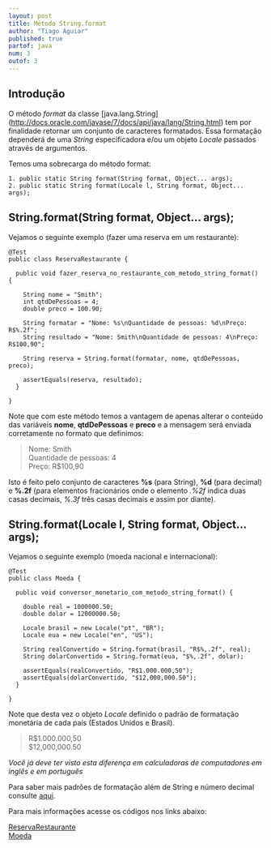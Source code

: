```yaml
---
layout: post
title: Método String.format
author: "Tiago Aguiar"
published: true
partof: java
num: 3
outof: 3
---
```


## Introdução

O método _format_ da classe [java.lang.String] (http://docs.oracle.com/javase/7/docs/api/java/lang/String.html)
tem por finalidade retornar um conjunto de caracteres 
formatados. Essa formatação dependerá de uma _String_ especificadora e/ou um objeto _Locale_
passados através de argumentos.

Temos uma sobrecarga do método format:

    1. public static String format(String format, Object... args);
    2. public static String format(Locale l, String format, Object... args);

## String.format(String format, Object... args);

Vejamos o seguinte exemplo (fazer uma reserva em um restaurante):

	
	@Test
	public class ReservaRestaurante {
	
	  public void fazer_reserva_no_restaurante_com_metodo_string_format() {
	
	    String nome = "Smith";
	    int qtdDePessoas = 4;
	    double preco = 100.90;
	
	    String formatar = "Nome: %s\nQuantidade de pessoas: %d\nPreço: R$%.2f";
	    String resultado = "Nome: Smith\nQuantidade de pessoas: 4\nPreço: R$100,90";
	
	    String reserva = String.format(formatar, nome, qtdDePessoas, preco);
	
	    assertEquals(reserva, resultado);
	  }
	
	}	
	
Note que com este método temos a vantagem de apenas alterar o conteúdo das variáveis __nome__,
__qtdDePessoas__ e __preco__ e a mensagem será enviada corretamente no formato que definimos:

> Nome: Smith<br>
> Quantidade de pessoas: 4<br>
> Preço: R$100,90<br>

Isto é feito pelo conjunto de caracteres __%s__ (para String), __%d__ (para decimal) e __%.2f__ 
(para elementos fracionários onde o elemento _.%2f_ indica duas casas decimais, _%.3f_ três casas
decimais e assim por diante).

## String.format(Locale l, String format, Object... args);

Vejamos o seguinte exemplo (moeda nacional e internacional):

	@Test
	public class Moeda {
	
	  public void conversor_monetario_com_metodo_string_format() {
	
	    double real = 1000000.50;
	    double dolar = 12000000.50;
	
	    Locale brasil = new Locale("pt", "BR");
	    Locale eua = new Locale("en", "US");
	
	    String realConvertido = String.format(brasil, "R$%,.2f", real);
	    String dolarConvertido = String.format(eua, "$%,.2f", dolar);
	
	    assertEquals(realConvertido, "R$1.000.000,50");
	    assertEquals(dolarConvertido, "$12,000,000.50");
	  }
	
	}

Note que desta vez o objeto _Locale_ definido o padrão de formatação monetária de cada país
(Estados Unidos e Brasil).

> R$1.000.000,50<br>
> $12,000,000.50<br>

_Você já deve ter visto esta diferença em calculadoras de computadores em inglês e em português_

Para saber mais padrões de formatação além de String e número decimal consulte 
[aqui](http://docs.oracle.com/javase/7/docs/api/java/util/Formatter.html#syntax).

Para mais informações acesse os códigos nos links abaixo:

[ReservaRestaurante](https://github.com/objectos/objectos-dojo/tree/master/objectos-dojo-team/src/test/java/br/com/objectos/dojo/taguiar/string/ReservaRestaurante.java)<br>
[Moeda](https://github.com/objectos/objectos-dojo/tree/master/objectos-dojo-team/src/test/java/br/com/objectos/dojo/taguiar/string/Moeda.java)




    